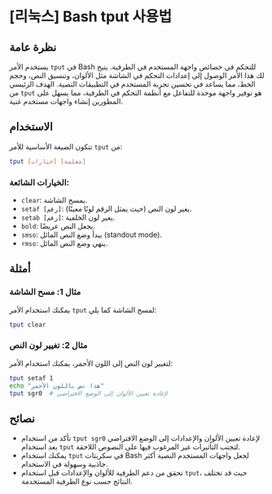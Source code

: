 # [리눅스] Bash tput 사용법

## نظرة عامة
يستخدم الأمر `tput` في Bash للتحكم في خصائص واجهة المستخدم في الطرفية. يتيح لك هذا الأمر الوصول إلى إعدادات التحكم في الشاشة مثل الألوان، وتنسيق النص، وحجم الخط، مما يساعد في تحسين تجربة المستخدم في التطبيقات النصية. الهدف الرئيسي من `tput` هو توفير واجهة موحدة للتفاعل مع أنظمة التحكم في الطرفية، مما يسهل على المطورين إنشاء واجهات مستخدم غنية.

## الاستخدام
تتكون الصيغة الأساسية للأمر `tput` من:

```bash
tput [خيارات] [معلمة]
```

### الخيارات الشائعة:
- `clear`: يمسح الشاشة.
- `setaf [رقم]`: يغير لون النص (حيث يمثل الرقم لونًا معينًا).
- `setab [رقم]`: يغير لون الخلفية.
- `bold`: يجعل النص عريضًا.
- `smso`: يبدأ وضع النص المائل (standout mode).
- `rmso`: ينهي وضع النص المائل.

## أمثلة
### مثال 1: مسح الشاشة
يمكنك استخدام الأمر `tput` لمسح الشاشة كما يلي:

```bash
tput clear
```

### مثال 2: تغيير لون النص
لتغيير لون النص إلى اللون الأحمر، يمكنك استخدام الأمر:

```bash
tput setaf 1
echo "هذا نص باللون الأحمر"
tput sgr0  # لإعادة تعيين الألوان إلى الوضع الافتراضي
```

## نصائح
- تأكد من استخدام `tput sgr0` لإعادة تعيين الألوان والإعدادات إلى الوضع الافتراضي بعد استخدام `tput` لتجنب التأثيرات غير المرغوب فيها على النصوص اللاحقة.
- يمكنك استخدام `tput` في سكربتات Bash لجعل واجهات المستخدم النصية أكثر جاذبية وسهولة في الاستخدام.
- تحقق من دعم الطرفية للألوان والإعدادات قبل استخدام `tput`، حيث قد تختلف النتائج حسب نوع الطرفية المستخدمة.